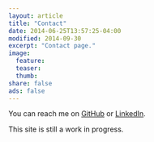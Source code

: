 ```yaml
---
layout: article
title: "Contact"
date: 2014-06-25T13:57:25-04:00
modified: 2014-09-30
excerpt: "Contact page."
image:
  feature:
  teaser:
  thumb:
share: false
ads: false
---
```


You can reach me on [GitHub](http://github.com/miwong) or [LinkedIn](https://www.linkedin.com/pub/michelle-wong/4b/762/a4).

This site is still a work in progress.


